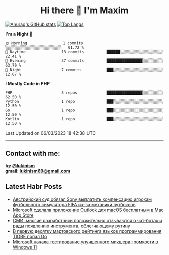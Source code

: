 ## <h1 align="center">Hi there 👋 I'm Maxim</h1>

[![Anurag's GitHub stats](https://github-readme-stats.vercel.app/api?username=lukinism)](https://github.com/anuraghazra/github-readme-stats) [![Top Langs](https://github-readme-stats.vercel.app/api/top-langs/?username=lukinism)](https://github.com/anuraghazra/github-readme-stats)

<!--START_SECTION:waka-->
**I'm a Night 🦉** 

```text
🌞 Morning                1 commits           ░░░░░░░░░░░░░░░░░░░░░░░░░   01.72 % 
🌆 Daytime                13 commits          ██████░░░░░░░░░░░░░░░░░░░   22.41 % 
🌃 Evening                37 commits          ████████████████░░░░░░░░░   63.79 % 
🌙 Night                  7 commits           ███░░░░░░░░░░░░░░░░░░░░░░   12.07 % 
```


**I Mostly Code in PHP** 

```text
PHP                      5 repos             ████████████████░░░░░░░░░   62.50 % 
Python                   1 repo              ███░░░░░░░░░░░░░░░░░░░░░░   12.50 % 
Go                       1 repo              ███░░░░░░░░░░░░░░░░░░░░░░   12.50 % 
Kotlin                   1 repo              ███░░░░░░░░░░░░░░░░░░░░░░   12.50 % 
```




 Last Updated on 06/03/2023 18:42:38 UTC
<!--END_SECTION:waka-->
___
## Contact with me:
**tg: [@lukinism](https://t.me/lukinism)  
gmail: lukinism69@gmail.com**

## Latest Habr Posts
<!-- BLOG-POST-LIST:START -->
- [Австрийский суд обязал Sony выплатить компенсацию игрокам футбольного симулятора FIFA из-за механики лутбоксов](https://habr.com/ru/post/720934/)
- [Microsoft сделала приложение Outlook для macOS бесплатным в Mac App Store](https://habr.com/ru/post/720920/)
- [СМИ: многие разработчики положительно отзываются о чат-ботах и рады появлению инструмента, облегчающему рутину](https://habr.com/ru/post/720838/)
- [В первую десятку мартовского рейтинга языков программирования TIOBE попал Go](https://habr.com/ru/post/720826/)
- [Microsoft начала тестирование улучшенного микшера громкости в Windows 11](https://habr.com/ru/post/720768/)
<!-- BLOG-POST-LIST:END -->
